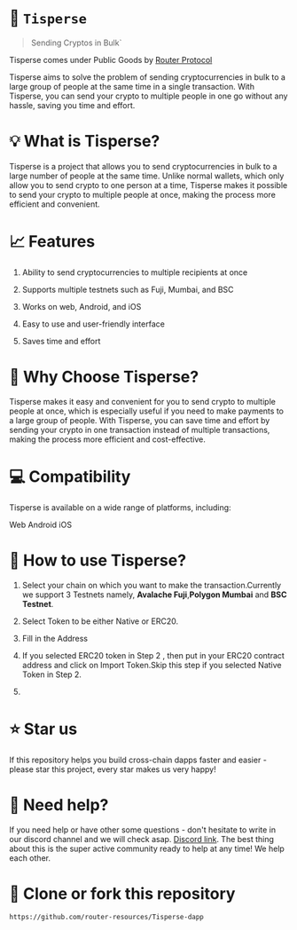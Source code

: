 # 🚀 `Tisperse`

> Sending Cryptos in Bulk`

Tisperse comes under Public Goods by [Router Protocol](https://www.routerprotocol.com/) 

Tisperse aims to solve the problem of sending cryptocurrencies in bulk to a large group of people at the same time in a single transaction. With Tisperse, you can send your crypto to multiple people in one go without any hassle, saving you time and effort.

# 💡 What is Tisperse?

Tisperse is a project that allows you to send cryptocurrencies in bulk to a large number of people at the same time. Unlike normal wallets, which only allow you to send crypto to one person at a time, Tisperse makes it possible to send your crypto to multiple people at once, making the process more efficient and convenient.

# 📈 Features

1) Ability to send cryptocurrencies to multiple recipients at once

2) Supports multiple testnets such as Fuji, Mumbai, and BSC 

3) Works on web, Android, and iOS

4) Easy to use and user-friendly interface

5) Saves time and effort

# 💬 Why Choose Tisperse?

Tisperse makes it easy and convenient for you to send crypto to multiple people at once, which is especially useful if you need to make payments to a large group of people. With Tisperse, you can save time and effort by sending your crypto in one transaction instead of multiple transactions, making the process more efficient and cost-effective.

# 💻 Compatibility

Tisperse is available on a wide range of platforms, including:

Web
Android
iOS

# 🎯 How to use Tisperse?

1) Select your chain on which you want to make the transaction.Currently we support 3 Testnets namely, **Avalache Fuji**,**Polygon Mumbai** and **BSC Testnet**.

2) Select Token to be either Native or ERC20.

3) Fill in the Address

4) If you selected ERC20 token in Step 2 , then put in your ERC20 contract address and click on Import Token.Skip this step if you selected Native Token in Step 2.

5) 

# ⭐️ Star us

If this repository helps you build cross-chain dapps faster and easier - please star this project, every star makes us very happy!

# 🤝 Need help?

If you need help or have other some questions - don't hesitate to write in our discord channel and we will check asap. [Discord link](https://discord.gg/xvx2pFu9). The best thing about this is the super active community ready to help at any time! We help each other.

# 🤝 Clone or fork this repository

```sh
https://github.com/router-resources/Tisperse-dapp
```
